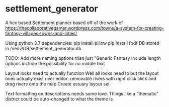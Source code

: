 # settlement_generator
A hex based Settlement planner based off of the work of https://thecollaborativegamer.wordpress.com/towns/a-system-for-creating-fantasy-villages-towns-and-cities/

Using python 3.7
dependencies:
pip install pillow
pip install fpdf
DB stored in /venv/DB/settlement_generator.db

TODO: 
Add more naming options than just "Generic Fantasy
Include length options
include the possibility for no middle text

Layout locks need to actually function
  Well all locks need to but the layout ones actually exist
river editor:
  removable rivers with right click
  click and drag rivers onto the map
  Create estuary layout set
  
Text formatting on descriptions needs some love. 
  Things like a "thematic" district could be auto-changed to what the theme is.
  

